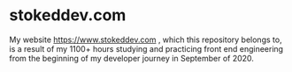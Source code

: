 # stokeddev.com

My website https://www.stokeddev.com , which this repository belongs to, is a result of my 1100+ hours studying and practicing front end engineering from the beginning of my developer journey in September of 2020.
